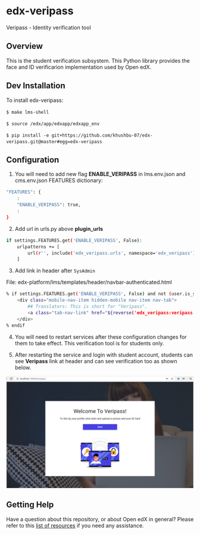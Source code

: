 


# edx-veripass
Veripass - Identity verification tool

## Overview
This is the student verification subsystem. This Python library provides the face and ID verificarion implementation used by Open edX.

## Dev Installation
To install edx-veripass:

``$ make lms-shell``

`` $ source /edx/app/edxapp/edxapp_env ``

`` $ pip install -e git+https://github.com/khushbu-07/edx-veripass.git@master#egg=edx-veripass ``



## Configuration
1. You will need to add new flag **ENABLE_VERIPASS** in lms.env.json and cms.env.json FEATURES dictionary:
```sh
"FEATURES": {
    :
    "ENABLE_VERIPASS": true,
    :
}
```

2. Add url in urls.py above **plugin_urls**
``` sh
if settings.FEATURES.get('ENABLE_VERIPASS', False):
    urlpatterns += [  
        url(r'', include('edx_veripass.urls', namespace='edx_veripass')),  
  	] 
```
 
3. Add link in header after `SysAdmin` 

File: edx-platform/lms/templates/header/navbar-authenticated.html


```sh
% if settings.FEATURES.get('ENABLE_VERIPASS', False) and not (user.is_staff or user.is_superuser or user.courseaccessrole_set.count()):  
    <div class="mobile-nav-item hidden-mobile nav-item nav-tab">  
	    ## Translators: This is short for "Veripass".  
        <a class="tab-nav-link" href="${reverse('edx_veripass:veripass')}">${_("Veripass")}</a>  
    </div>  
% endif
```

4. You will need to restart services after these configuration changes for them to take effect.
This verification tool is for students only.

5. After restarting the service and login with student account, students can see  **Veripass**  link at header and can see verification too as shown below.

 ![veripass dashboard](docs/images/edx-veripass.png) 

<!-- <img src="edx-veripass.png"
     alt="Markdown Monster icon"
     style="float: left; margin-right: 10px; width: 500px; height: 300px;" /> -->

## Getting Help
Have a question about this repository, or about Open edX in general? Please refer to this [list of resources](https://open.edx.org/community/connect) if you need any assistance.